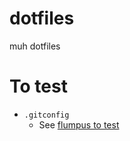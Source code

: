 # dotfiles
muh dotfiles

# To test
* `.gitconfig`
  * See [flumpus to test](https://github.com/Balfa/flumpus?tab=readme-ov-file#to-test)
